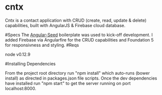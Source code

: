 # cntx
Cntx is a contact application with CRUD (create, read, update & delete) capabilities, built with AngularJS &amp; Firebase cloud database.

#Specs
The <a href="https://github.com/angular/angular-seed">Angular-Seed</a> boilerplate was used to kick-off development. I added Firebase via Angularfire for the CRUD capabilities and Foundation 5 for responsivness and styling. 
#Reqs

node v0.12.9


#Installing Dependencies 

From the project root directory run "npm install" which auto-runs (bower install) as directed in packages.json file scripts. Once the dev dependencies have installed run "npm start" to get the server running on port localhost:8000.
